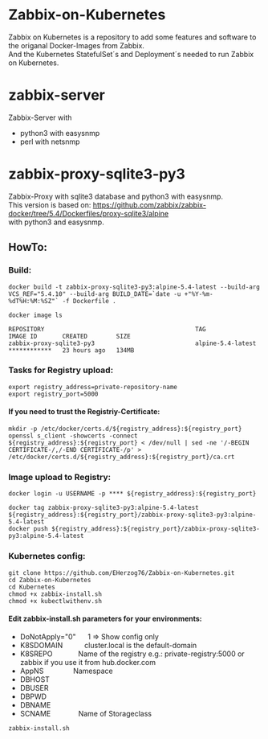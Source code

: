 # Zabbix-on-Kubernetes
Zabbix on Kubernetes is a repository to add some features and software to the origanal Docker-Images from Zabbix.  
And the Kubernetes StatefulSet´s and Deployment´s needed to run Zabbix on Kubernetes.

# zabbix-server
Zabbix-Server with  
<ul>
<li>python3 with easysnmp</li>
<li>perl with netsnmp</li>
</ul>

# zabbix-proxy-sqlite3-py3
Zabbix-Proxy with sqlite3 database and python3 with easysnmp.  
This version is based on:  https://github.com/zabbix/zabbix-docker/tree/5.4/Dockerfiles/proxy-sqlite3/alpine  
    with python3 and easysnmp.  

## HowTo:
### Build:
``docker build -t zabbix-proxy-sqlite3-py3:alpine-5.4-latest --build-arg VCS_REF="5.4.10" --build-arg BUILD_DATE=`date -u +"%Y-%m-%dT%H:%M:%SZ"` -f Dockerfile .``

`docker image ls`
```
REPOSITORY                                          TAG                 IMAGE ID       CREATED        SIZE
zabbix-proxy-sqlite3-py3                            alpine-5.4-latest   ************   23 hours ago   134MB
```

### Tasks for Registry upload:
`export registry_address=private-repository-name`  
`export registry_port=5000`  

#### If you need to trust the Registriy-Certificate:
`mkdir -p /etc/docker/certs.d/${registry_address}:${registry_port}`  
`openssl s_client -showcerts -connect ${registry_address}:${registry_port} < /dev/null | sed -ne '/-BEGIN CERTIFICATE-/,/-END CERTIFICATE-/p' > /etc/docker/certs.d/${registry_address}:${registry_port}/ca.crt`  

### Image upload to Registry:
`docker login -u USERNAME -p **** ${registry_address}:${registry_port}`  

`docker tag zabbix-proxy-sqlite3-py3:alpine-5.4-latest ${registry_address}:${registry_port}/zabbix-proxy-sqlite3-py3:alpine-5.4-latest`  
`docker push ${registry_address}:${registry_port}/zabbix-proxy-sqlite3-py3:alpine-5.4-latest`  

### Kubernetes config:
`git clone https://github.com/EHerzog76/Zabbix-on-Kubernetes.git`  
`cd Zabbix-on-Kubernetes`  
`cd Kubernetes`  
`chmod +x zabbix-install.sh`  
`chmod +x kubectlwithenv.sh`  
#### Edit zabbix-install.sh parameters for your environments:
<ul>
<li>DoNotApply="0"&nbsp;&nbsp;&nbsp;&nbsp;&nbsp;&nbsp;1 => Show config only</li>
<li>K8SDOMAIN&nbsp;&nbsp;&nbsp;&nbsp;&nbsp;&nbsp;&nbsp;&nbsp;&nbsp;&nbsp;&nbsp;cluster.local  is the default-domain</li>
<li>K8SREPO&nbsp;&nbsp;&nbsp;&nbsp;&nbsp;&nbsp;&nbsp;&nbsp;&nbsp;&nbsp;&nbsp;&nbsp;&nbsp;Name of the registry e.g.: private-registry:5000  or  
                                    zabbix   if you use it from hub.docker.com</li>
<li>AppNS&nbsp;&nbsp;&nbsp;&nbsp;&nbsp;&nbsp;&nbsp;&nbsp;&nbsp;&nbsp;&nbsp;&nbsp;&nbsp;&nbsp;&nbsp;Namespace</li>
<li>DBHOST</li>
<li>DBUSER</li>
<li>DBPWD</li>
<li>DBNAME</li>
<li>SCNAME&nbsp;&nbsp;&nbsp;&nbsp;&nbsp;&nbsp;&nbsp;&nbsp;&nbsp;&nbsp;&nbsp;&nbsp;&nbsp;&nbsp;Name of Storageclass</li>
</ul>

`zabbix-install.sh`  

